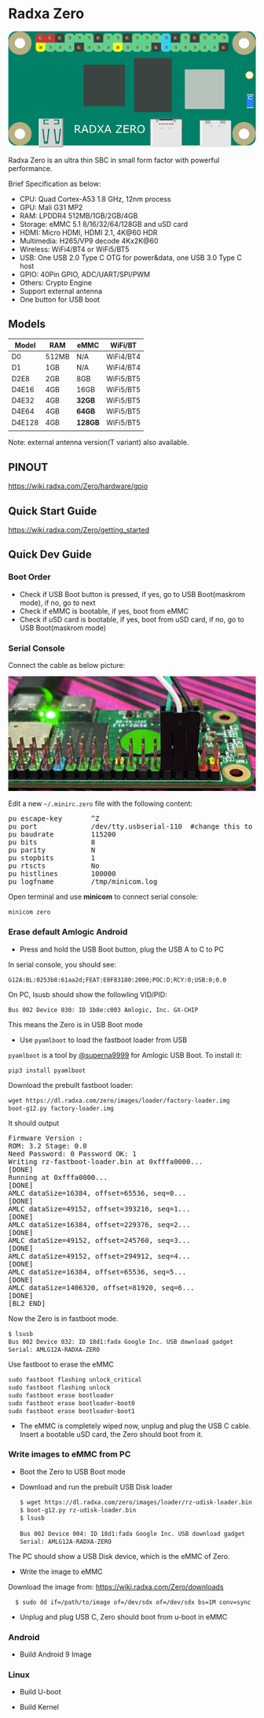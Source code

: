 # Radxa Zero

![radxa_zero](./additional-docs/images/artwork/radxa_zero_800px.png)

Radxa Zero is an ultra thin SBC in small form factor with powerful performance.

Brief Specification as below:

- CPU: Quad Cortex-A53 1.8 GHz, 12nm process
- GPU: Mali G31 MP2
- RAM: LPDDR4 512MB/1GB/2GB/4GB
- Storage: eMMC 5.1 8/16/32/64/128GB and uSD card
- HDMI: Micro HDMI, HDMI 2.1, 4K@60 HDR
- Multimedia: H265/VP9 decode 4Kx2K@60
- Wireless: WiFi4/BT4 or WiFi5/BT5
- USB: One USB 2.0 Type C OTG for power&data, one USB 3.0 Type C host
- GPIO: 40Pin GPIO, ADC/UART/SPI/PWM
- Others: Crypto Engine
- Support external antenna
- One button for USB boot

## Models

| Model  | RAM   | eMMC      | WiFi/BT   |
| ------ | ----- | --------- | --------- |
| D0     | 512MB | N/A       | WiFi4/BT4 |
| D1     | 1GB   | N/A       | WiFi4/BT4 |
| D2E8   | 2GB   | 8GB       | WiFi5/BT5 |
| D4E16  | 4GB   | 16GB      | WiFi5/BT5 |
| D4E32  | 4GB   | **32GB**  | WiFi5/BT5 |
| D4E64  | 4GB   | **64GB**  | WiFi5/BT5 |
| D4E128 | 4GB   | **128GB** | WiFi5/BT5 |
|        |       |           |           |

Note: external antenna version(T variant) also available.



## PINOUT

https://wiki.radxa.com/Zero/hardware/gpio

## Quick Start Guide

https://wiki.radxa.com/Zero/getting_started

## Quick Dev Guide

### Boot Order
- Check if USB Boot button is pressed, if yes, go to USB Boot(maskrom mode), if no, go to next
- Check if eMMC is bootable, if yes, boot from eMMC
- Check if uSD card is bootable, if yes, boot from uSD card, if no, go to USB Boot(maskrom mode)

### Serial Console
Connect the cable as below picture:

![radxa_zero](./additional-docs/images/guide/zero-serial-console.jpg)

Edit a new `~/.minirc.zero` file with the following content:

<pre>
pu escape-key       ^Z
pu port             /dev/tty.usbserial-110  #change this to your USB to TTL name
pu baudrate         115200
pu bits             8
pu parity           N
pu stopbits         1
pu rtscts           No
pu histlines        100000
pu logfname         /tmp/minicom.log
</pre>

Open terminal and use **minicom** to connect serial console:

    minicom zero


### Erase default Amlogic Android

- Press and hold the USB Boot button, plug the USB A to C to PC

In serial console, you should see:

    G12A:BL:0253b8:61aa2d;FEAT:E0F83180:2000;POC:D;RCY:0;USB:0;0.0

On PC, lsusb should show the followling VID/PID:

    Bus 002 Device 030: ID 1b8e:c003 Amlogic, Inc. GX-CHIP

This means the Zero is in USB Boot mode

- Use `pyamlboot` to load the fastboot loader from USB

`pyamlboot` is a tool by [@superna9999](https://github.com/superna9999/pyamlboot) for Amlogic USB Boot. To install it:

    pip3 install pyamlboot

Download the prebuilt fastboot loader:

    wget https://dl.radxa.com/zero/images/loader/factory-loader.img
    boot-g12.py factory-loader.img

It should output
<pre>
Firmware Version :
ROM: 3.2 Stage: 0.0
Need Password: 0 Password OK: 1
Writing rz-fastboot-loader.bin at 0xfffa0000...
[DONE]
Running at 0xfffa0000...
[DONE]
AMLC dataSize=16384, offset=65536, seq=0...
[DONE]
AMLC dataSize=49152, offset=393216, seq=1...
[DONE]
AMLC dataSize=16384, offset=229376, seq=2...
[DONE]
AMLC dataSize=49152, offset=245760, seq=3...
[DONE]
AMLC dataSize=49152, offset=294912, seq=4...
[DONE]
AMLC dataSize=16384, offset=65536, seq=5...
[DONE]
AMLC dataSize=1406320, offset=81920, seq=6...
[DONE]
[BL2 END]
</pre>
Now the Zero is in fastboot mode.

    $ lsusb
    Bus 002 Device 032: ID 18d1:fada Google Inc. USB download gadget  Serial: AMLG12A-RADXA-ZERO

Use fastboot to erase the eMMC


    sudo fastboot flashing unlock_critical
    sudo fastboot flashing unlock
    sudo fastboot erase bootloader
    sudo fastboot erase bootloader-boot0
    sudo fastboot erase bootloader-boot1

- The eMMC is completely wiped now, unplug and plug the USB C cable. Insert a bootable uSD card, the Zero should boot from it.


### Write images to eMMC from PC
- Boot the Zero to USB Boot mode

- Download and run the prebuilt USB Disk loader

      $ wget https://dl.radxa.com/zero/images/loader/rz-udisk-loader.bin
      $ boot-g12.py rz-udisk-loader.bin
      $ lsusb

      Bus 002 Device 004: ID 18d1:fada Google Inc. USB download gadget  Serial: AMLG12A-RADXA-ZERO

The PC should show a USB Disk device, which is the eMMC of Zero.

- Write the image to eMMC

Download the image from: https://wiki.radxa.com/Zero/downloads

      $ sudo dd if=/path/to/image of=/dev/sdx of=/dev/sdx bs=1M conv=sync

- Unplug and plug USB C, Zero should boot from u-boot in eMMC


### Android

- Build Android 9 Image

### Linux

- Build U-boot

- Build Kernel



